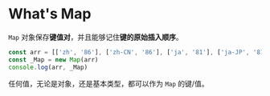 # What's Map

`Map` 对象保存**键值对**，并且能够记住**键的原始插入顺序**。

```javascript
const arr = [['zh', '86'], ['zh-CN', '86'], ['ja', '81'], ['ja-JP', '81'], ['en-US', '1'],['en-GB', '44'], ['ko', '82'], ['ko-KR', '82']]
const _Map = new Map(arr)
console.log(arr, _Map)
```

任何值，无论是对象，还是基本类型，都可以作为 `Map` 的键/值。